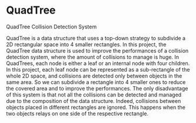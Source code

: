 # QuadTree
QuadTree Collision Detection System

QuadTree is a data structure that uses a top-down strategy to subdivide a 2D rectangular space into 4 smaller rectangles. In this project, the QuadTree data structure is used to improve the performances of a collision detection system, where the amount of collisions to manage is huge.
In QuadTrees, each node is either a leaf or an internal node with four children. In this project, each leaf node can be represented as a sub-rectangle of the whole 2D space, and collisions are detected only between objects in the same area. So we can subdivide a rectangle into 4 smaller ones to reduce the covered area and to improve the performances.
The only disadvantage of this system is that not all the collisions can be detected and managed due to the composition of the data structure. Indeed, collisions between objects placed in different rectangles are ignored. This happens when the two objects relays on one side of the respective rectangle.
